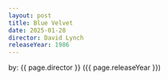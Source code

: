 ```yaml
---
layout: post
title: Blue Velvet
date: 2025-01-28
director: David Lynch
releaseYear: 1986
---
```


by: {{ page.director }} ({{ page.releaseYear }})


